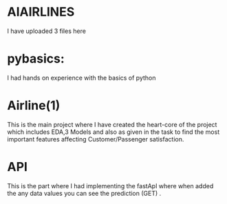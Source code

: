 # AIAIRLINES
I have uploaded 3 files here
# pybasics:
I had hands on experience with the basics of python
# Airline(1)
This is the main project where I have created the heart-core of the project which includes EDA,3 Models and also as given in the task to find the most important features affecting Customer/Passenger satisfaction.
# API
This is the part where I had implementing the fastApI where when added the any data values you can see the prediction (GET) .
